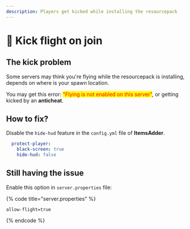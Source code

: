 ```yaml
---
description: Players get kicked while installing the resourcepack
---
```


# 🥾 Kick flight on join

## The kick problem

Some servers may think you're flying while the resourcepack is installing, depends on where is your spawn location.

You may get this error: <mark style="color:red;">"Flying is not enabled on this server"</mark>, or getting kicked by an **anticheat**.

## How to fix?

Disable the `hide-hud` feature in the `config.yml` file of **ItemsAdder**.

```yaml
  protect-player:
    black-screen: true
    hide-hud: false
```

## Still having the issue

Enable this option in `server.properties` file:

{% code title="server.properties" %}
```
allow-flight=true
```
{% endcode %}
